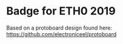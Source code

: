 # Badge for ETH0 2019

Based on a protoboard design found here: https://github.com/electroniceel/protoboard
